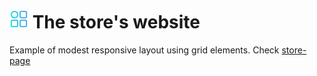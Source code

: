 # <img src="/docs/img/grid.png" alt="img" width="30"/> The store's website

Example of modest responsive layout using grid elements.
Check [store-page](https://leosondi.github.io/store-page/)
